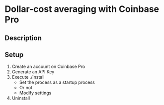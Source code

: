 # Dollar-cost averaging with Coinbase Pro
## Description
## Setup
1. Create an account on Coinbase Pro
2. Generate an API Key
3. Execute ./install
	* Set the process as a startup process
	* Or not
	* Modify settings
4. Uninstall

